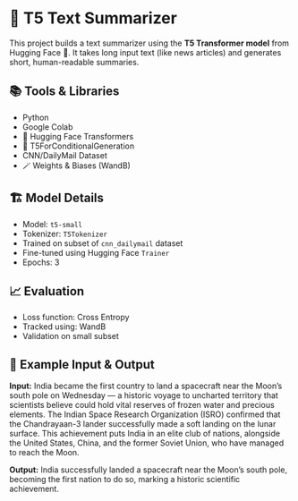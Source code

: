 # 🧠 T5 Text Summarizer

This project builds a text summarizer using the **T5 Transformer model** from Hugging Face 🤗. It takes long input text (like news articles) and generates short, human-readable summaries.

## 📚 Tools & Libraries
- Python
- Google Colab
- 🤗 Hugging Face Transformers
- 🧠 T5ForConditionalGeneration
- CNN/DailyMail Dataset
- 🪄 Weights & Biases (WandB)

## 🏗️ Model Details
- Model: `t5-small`
- Tokenizer: `T5Tokenizer`
- Trained on subset of `cnn_dailymail` dataset
- Fine-tuned using Hugging Face `Trainer`
- Epochs: 3

## 📈 Evaluation
- Loss function: Cross Entropy
- Tracked using: WandB
- Validation on small subset

## 🧪 Example Input & Output

**Input:**
India became the first country to land a spacecraft near the Moon’s south pole on Wednesday — a historic voyage to uncharted territory that scientists believe could hold vital reserves of frozen water and precious elements. The Indian Space Research Organization (ISRO) confirmed that the Chandrayaan-3 lander successfully made a soft landing on the lunar surface. This achievement puts India in an elite club of nations, alongside the United States, China, and the former Soviet Union, who have managed to reach the Moon.


**Output:**
India successfully landed a spacecraft near the Moon’s south pole, becoming the first nation to do so, marking a historic scientific achievement.

